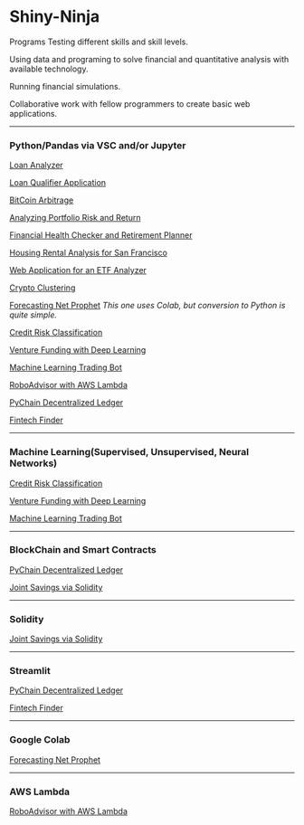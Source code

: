 # Shiny-Ninja
Programs Testing different skills and skill levels.

Using data and programing to solve financial and quantitative analysis with available technology.

Running financial simulations.

Collaborative work with fellow programmers to create basic web applications.

---
### Python/Pandas via VSC and/or Jupyter

[Loan Analyzer](https://github.com/MC-Stream/Loan-Analyzer)

[Loan Qualifier Application](https://github.com/MC-Stream/Loan-Qualifier-Application)

[BitCoin Arbitrage](https://github.com/MC-Stream/Bitcoin-Arbitrage)

[Analyzing Portfolio Risk and Return](https://github.com/MC-Stream/Analyzing-Portfolio-Risk-and-Return)

[Financial Health Checker and Retirement Planner](https://github.com/MC-Stream/Financial-Health-Checker-and-Retirement-Planner)

[Housing Rental Analysis for San Francisco](https://github.com/MC-Stream/Housing-Rental-Analysis-for-San-Francisco)

[Web Application for an ETF Analyzer](https://github.com/MC-Stream/Web-Application-for-an-ETF-Analyzer)

[Crypto Clustering](https://github.com/MC-Stream/Crypto-Clustering)

[Forecasting Net Prophet](https://github.com/MC-Stream/Forecasting-Net-Prophet)
*This one uses Colab, but conversion to Python is quite simple.*

[Credit Risk Classification](https://github.com/MC-Stream/Credit-Risk-Classification)

[Venture Funding with Deep Learning](https://github.com/MC-Stream/Venture-Funding-with-Deep-Learning)

[Machine Learning Trading Bot](https://github.com/MC-Stream/Machine-Learning-Trading-Bot)

[RoboAdvisor with AWS Lambda](https://github.com/MC-Stream/RoboAdvisor-with-AWS)

[PyChain Decentralized Ledger](https://github.com/MC-Stream/PyChain-Decentralized-Ledger)

[Fintech Finder](https://github.com/MC-Stream/Fintech-Finder)

---
### Machine Learning(Supervised, Unsupervised, Neural Networks)

[Credit Risk Classification](https://github.com/MC-Stream/Credit-Risk-Classification)

[Venture Funding with Deep Learning](https://github.com/MC-Stream/Venture-Funding-with-Deep-Learning)

[Machine Learning Trading Bot](https://github.com/MC-Stream/Machine-Learning-Trading-Bot)

---
### BlockChain and Smart Contracts

[PyChain Decentralized Ledger](https://github.com/MC-Stream/PyChain-Decentralized-Ledger)

[Joint Savings via Solidity](https://github.com/MC-Stream/Joint-Savings)

---
### Solidity

[Joint Savings via Solidity](https://github.com/MC-Stream/Joint-Savings)

---
### Streamlit

[PyChain Decentralized Ledger](https://github.com/MC-Stream/PyChain-Decentralized-Ledger)

[Fintech Finder](https://github.com/MC-Stream/Fintech-Finder)

---
### Google Colab

[Forecasting Net Prophet](https://github.com/MC-Stream/Forecasting-Net-Prophet)

---
### AWS Lambda

[RoboAdvisor with AWS Lambda](https://github.com/MC-Stream/RoboAdvisor-with-AWS)
